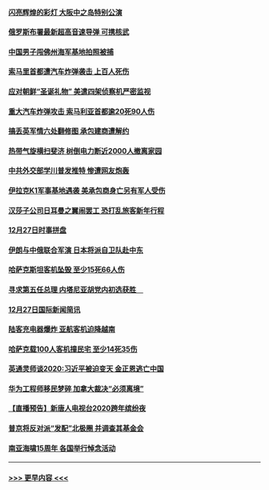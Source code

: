 #### [闪亮辉煌的彩灯 大阪中之岛特别公演](../pages/prog202/a102739611.md?t=12290855) 
#### [俄罗斯布署最新超高音速导弹 可携核武](../pages/prog202/a102739538.md?t=12290855) 
#### [中国男子闯佛州海军基地拍照被捕](../pages/prog202/a102739515.md?t=12290855) 
#### [索马里首都遭汽车炸弹袭击 上百人死伤](../pages/prog202/a102739504.md?t=12290855) 
#### [应对朝鲜“圣诞礼物” 美遣四架侦察机严密监视](../pages/prog202/a102739495.md?t=12290855) 
#### [重大汽车炸弹攻击 索马利亚首都逾20死90人伤](../pages/prog202/a102739413.md?t=12290855) 
#### [搞丢英军情六处翻修图 承包建商遭解约](../pages/prog202/a102739401.md?t=12290855) 
#### [热带气旋横扫斐济 树倒电力断近2000人撤离家园](../pages/prog202/a102739251.md?t=12290855) 
#### [中共外交部学川普发推特 惨遭网友炮轰](../pages/prog202/a102739216.md?t=12290855) 
#### [伊拉克K1军事基地遇袭 美承包商身亡另有军人受伤](../pages/prog202/a102739183.md?t=12290855) 
#### [汉莎子公司日耳曼之翼闹罢工 恐打乱旅客新年行程](../pages/prog202/a102739172.md?t=12290855) 
#### [12月27日时事拼盘](../pages/prog202/a102738992.md?t=12290855) 
#### [伊朗与中俄联合军演 日本将派自卫队赴中东](../pages/prog202/a102738823.md?t=12290855) 
#### [哈萨克斯坦客机坠毁 至少15死66人伤](../pages/prog202/a102738606.md?t=12290855) 
#### [寻求第五任总理 内塔尼亚胡党内初选获胜　](../pages/prog202/a102738772.md?t=12290855) 
#### [12月27日国际新闻简讯](../pages/prog202/a102738604.md?t=12290855) 
#### [陆客充电器爆炸 亚航客机迫降越南](../pages/prog202/a102738530.md?t=12290855) 
#### [哈萨克载100人客机撞民宅 至少14死35伤](../pages/prog202/a102738485.md?t=12290855) 
#### [英通灵师谈2020:习近平被迫变天 金正恩逃亡中国](../pages/prog202/a102738340.md?t=12290855) 
#### [华为工程师移民梦碎 加拿大裁决“必须离境”](../pages/prog202/a102738306.md?t=12290855) 
#### [【直播预告】新唐人电视台2020跨年缤纷夜](../pages/prog202/a102738273.md?t=12290855) 
#### [普京将反对派“发配”北极圈 并调查其基金会](../pages/prog202/a102738056.md?t=12290855) 
#### [南亚海啸15周年 各国举行悼念活动](../pages/prog202/a102738043.md?t=12290855) 

----
#### [ >>> 更早内容 <<< ](../indexes/prog202-earlier.md)

